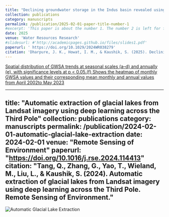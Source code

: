 ```yaml
---
title: "Declining groundwater storage in the Indus basin revealed using GRACE and GRACE‐FO data"
collection: publications
category: manuscripts
permalink: /publication/2025-02-01-paper-title-number-1
#excerpt: 'This paper is about the number 1. The number 2 is left for future work.'
date: 2025
venue: 'Water Resources Research'
#slidesurl: #'http://academicpages.github.io/files/slides1.pdf'
paperurl: ' https://doi.org/10.1029/2024WR038279'
citation: 'Dharpure, J. K., Howat, I. M., & Kaushik, S. (2025). Declining groundwater storage in the Indus basin revealed using GRACE and GRACE‐FO data. Water Resources Research, 61(2), e2024WR038279.'
---
```


[Spatial distribution of GWSA trends at seasonal scales (a–d) and annually (e), with significance levels at p < 0.05.(f) Shows the heatmap of monthly GWSA values and their corresponding mean monthly and annual values from April 2002to May 2023](../images/WRR.png)

---
title: "Automatic extraction of glacial lakes from Landsat imagery using deep learning across the Third Pole"
collection: publications
category: manuscripts
permalink: /publication/2024-02-01-automatic-glacial-lake-extraction
date: 2024-02-01
venue: "Remote Sensing of Environment"
paperurl: "https://doi.org/10.1016/j.rse.2024.114413"
citation: "Tang, Q., Zhang, G., Yao, T., Wieland, M., Liu, L., & Kaushik, S. (2024). Automatic extraction of glacial lakes from Landsat imagery using deep learning across the Third Pole. Remote Sensing of Environment."
---

![Automatic Glacial Lake Extraction](../images/RSE.png)
